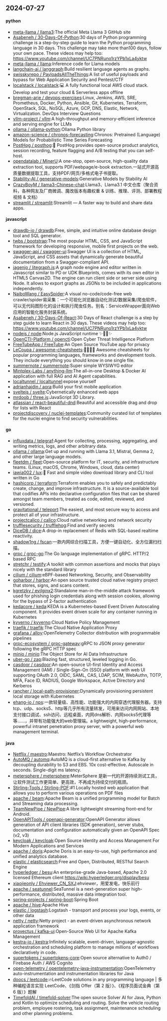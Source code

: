 ## 2024-07-27

#### python
* [meta-llama / llama3](https://github.com/meta-llama/llama3):The official Meta Llama 3 GitHub site
* [Asabeneh / 30-Days-Of-Python](https://github.com/Asabeneh/30-Days-Of-Python):30 days of Python programming challenge is a step-by-step guide to learn the Python programming language in 30 days. This challenge may take more than100 days, follow your own pace. These videos may help too: https://www.youtube.com/channel/UC7PNRuno1rzYPb1xLa4yktw
* [meta-llama / llama](https://github.com/meta-llama/llama):Inference code for Llama models
* [langchain-ai / langgraph](https://github.com/langchain-ai/langgraph):Build resilient language agents as graphs.
* [swisskyrepo / PayloadsAllTheThings](https://github.com/swisskyrepo/PayloadsAllTheThings):A list of useful payloads and bypass for Web Application Security and Pentest/CTF
* [localstack / localstack](https://github.com/localstack/localstack):💻 A fully functional local AWS cloud stack. Develop and test your cloud & Serverless apps offline
* [bregman-arie / devops-exercises](https://github.com/bregman-arie/devops-exercises):Linux, Jenkins, AWS, SRE, Prometheus, Docker, Python, Ansible, Git, Kubernetes, Terraform, OpenStack, SQL, NoSQL, Azure, GCP, DNS, Elastic, Network, Virtualization. DevOps Interview Questions
* [vllm-project / vllm](https://github.com/vllm-project/vllm):A high-throughput and memory-efficient inference and serving engine for LLMs
* [ollama / ollama-python](https://github.com/ollama/ollama-python):Ollama Python library
* [amazon-science / chronos-forecasting](https://github.com/amazon-science/chronos-forecasting):Chronos: Pretrained (Language) Models for Probabilistic Time Series Forecasting
* [PostHog / posthog](https://github.com/PostHog/posthog):🦔 PostHog provides open-source product analytics, session recording, feature flagging and A/B testing that you can self-host.
* [opendatalab / MinerU](https://github.com/opendatalab/MinerU):A one-stop, open-source, high-quality data extraction tool, supports PDF/webpage/e-book extraction.一站式开源高质量数据提取工具，支持PDF/网页/多格式电子书提取。
* [Stability-AI / generative-models](https://github.com/Stability-AI/generative-models):Generative Models by Stability AI
* [CrazyBoyM / llama3-Chinese-chat](https://github.com/CrazyBoyM/llama3-Chinese-chat):Llama3、Llama3.1 中文仓库（聚合资料，各种网友及厂商微调、魔改版本有趣权重 & 训练、推理、评测、部署教程视频 & 文档）
* [streamlit / streamlit](https://github.com/streamlit/streamlit):Streamlit — A faster way to build and share data apps.

#### javascript
* [drawdb-io / drawdb](https://github.com/drawdb-io/drawdb):Free, simple, and intuitive online database design tool and SQL generator.
* [twbs / bootstrap](https://github.com/twbs/bootstrap):The most popular HTML, CSS, and JavaScript framework for developing responsive, mobile first projects on the web.
* [swagger-api / swagger-ui](https://github.com/swagger-api/swagger-ui):Swagger UI is a collection of HTML, JavaScript, and CSS assets that dynamically generate beautiful documentation from a Swagger-compliant API.
* [jagenjo / litegraph.js](https://github.com/jagenjo/litegraph.js):A graph node engine and editor written in Javascript similar to PD or UDK Blueprints, comes with its own editor in HTML5 Canvas2D. The engine can run client side or server side using Node. It allows to export graphs as JSONs to be included in applications independently.
* [NaiboWang / EasySpider](https://github.com/NaiboWang/EasySpider):A visual no-code/code-free web crawler/spider易采集：一个可视化浏览器自动化测试/数据采集/爬虫软件，可以无代码图形化的设计和执行爬虫任务。别名：ServiceWrapper面向Web应用的智能化服务封装系统。
* [Asabeneh / 30-Days-Of-React](https://github.com/Asabeneh/30-Days-Of-React):30 Days of React challenge is a step by step guide to learn React in 30 days. These videos may help too: https://www.youtube.com/channel/UC7PNRuno1rzYPb1xLa4yktw
* [nodejs / node](https://github.com/nodejs/node):Node.js JavaScript runtime ✨🐢🚀✨
* [OpenCTI-Platform / opencti](https://github.com/OpenCTI-Platform/opencti):Open Cyber Threat Intelligence Platform
* [FreeTubeApp / FreeTube](https://github.com/FreeTubeApp/FreeTube):An Open Source YouTube app for privacy
* [LeCoupa / awesome-cheatsheets](https://github.com/LeCoupa/awesome-cheatsheets):👩‍💻👨‍💻 Awesome cheatsheets for popular programming languages, frameworks and development tools. They include everything you should know in one single file.
* [summernote / summernote](https://github.com/summernote/summernote):Super simple WYSIWYG editor
* [Mintplex-Labs / anything-llm](https://github.com/Mintplex-Labs/anything-llm):The all-in-one Desktop & Docker AI application with full RAG and AI Agent capabilities.
* [localtunnel / localtunnel](https://github.com/localtunnel/localtunnel):expose yourself
* [adrianhajdin / aora](https://github.com/adrianhajdin/aora):Build your first mobile application
* [sveltejs / svelte](https://github.com/sveltejs/svelte):Cybernetically enhanced web apps
* [mrdoob / three.js](https://github.com/mrdoob/three.js):JavaScript 3D Library.
* [atlassian / react-beautiful-dnd](https://github.com/atlassian/react-beautiful-dnd):Beautiful and accessible drag and drop for lists with React
* [projectdiscovery / nuclei-templates](https://github.com/projectdiscovery/nuclei-templates):Community curated list of templates for the nuclei engine to find security vulnerabilities.

#### go
* [influxdata / telegraf](https://github.com/influxdata/telegraf):Agent for collecting, processing, aggregating, and writing metrics, logs, and other arbitrary data.
* [ollama / ollama](https://github.com/ollama/ollama):Get up and running with Llama 3.1, Mistral, Gemma 2, and other large language models.
* [fleetdm / fleet](https://github.com/fleetdm/fleet):Open-source platform for IT, security, and infrastructure teams. (Linux, macOS, Chrome, Windows, cloud, data center)
* [iawia002 / lux](https://github.com/iawia002/lux):👾 Fast and simple video download library and CLI tool written in Go
* [hashicorp / terraform](https://github.com/hashicorp/terraform):Terraform enables you to safely and predictably create, change, and improve infrastructure. It is a source-available tool that codifies APIs into declarative configuration files that can be shared amongst team members, treated as code, edited, reviewed, and versioned.
* [gravitational / teleport](https://github.com/gravitational/teleport):The easiest, and most secure way to access and protect all of your infrastructure.
* [projectcalico / calico](https://github.com/projectcalico/calico):Cloud native networking and network security
* [trufflesecurity / trufflehog](https://github.com/trufflesecurity/trufflehog):Find and verify secrets
* [DiceDB / dice](https://github.com/DiceDB/dice):A drop-in replacement of Redis with SQL-based realtime reactivity.
* [shadow1ng / fscan](https://github.com/shadow1ng/fscan):一款内网综合扫描工具，方便一键自动化、全方位漏扫扫描。
* [grpc / grpc-go](https://github.com/grpc/grpc-go):The Go language implementation of gRPC. HTTP/2 based RPC
* [stretchr / testify](https://github.com/stretchr/testify):A toolkit with common assertions and mocks that plays nicely with the standard library
* [cilium / cilium](https://github.com/cilium/cilium):eBPF-based Networking, Security, and Observability
* [goharbor / harbor](https://github.com/goharbor/harbor):An open source trusted cloud native registry project that stores, signs, and scans content.
* [kgretzky / evilginx2](https://github.com/kgretzky/evilginx2):Standalone man-in-the-middle attack framework used for phishing login credentials along with session cookies, allowing for the bypass of 2-factor authentication
* [kedacore / keda](https://github.com/kedacore/keda):KEDA is a Kubernetes-based Event Driven Autoscaling component. It provides event driven scale for any container running in Kubernetes
* [kyverno / kyverno](https://github.com/kyverno/kyverno):Cloud Native Policy Management
* [traefik / traefik](https://github.com/traefik/traefik):The Cloud Native Application Proxy
* [grafana / alloy](https://github.com/grafana/alloy):OpenTelemetry Collector distribution with programmable pipelines
* [grpc-ecosystem / grpc-gateway](https://github.com/grpc-ecosystem/grpc-gateway):gRPC to JSON proxy generator following the gRPC HTTP spec
* [minio / minio](https://github.com/minio/minio):The Object Store for AI Data Infrastructure
* [uber-go / zap](https://github.com/uber-go/zap):Blazing fast, structured, leveled logging in Go.
* [casdoor / casdoor](https://github.com/casdoor/casdoor):An open-source UI-first Identity and Access Management (IAM) / Single-Sign-On (SSO) platform with web UI supporting OAuth 2.0, OIDC, SAML, CAS, LDAP, SCIM, WebAuthn, TOTP, MFA, Face ID, RADIUS, Google Workspace, Active Directory and Kerberos
* [rancher / local-path-provisioner](https://github.com/rancher/local-path-provisioner):Dynamically provisioning persistent local storage with Kubernetes
* [ehang-io / nps](https://github.com/ehang-io/nps):一款轻量级、高性能、功能强大的内网穿透代理服务器。支持tcp、udp、socks5、http等几乎所有流量转发，可用来访问内网网站、本地支付接口调试、ssh访问、远程桌面，内网dns解析、内网socks5代理等等……，并带有功能强大的web管理端。a lightweight, high-performance, powerful intranet penetration proxy server, with a powerful web management terminal.

#### java
* [Netflix / maestro](https://github.com/Netflix/maestro):Maestro: Netflix’s Workflow Orchestrator
* [AutoMQ / automq](https://github.com/AutoMQ/automq):AutoMQ is a cloud-first alternative to Kafka by decoupling durability to S3 and EBS. 10x cost-effective. Autoscale in seconds. Single-digit ms latency.
* [metersphere / metersphere](https://github.com/metersphere/metersphere):MeterSphere 是新一代的开源持续测试工具，让软件测试工作更简单、更高效，不再成为持续交付的瓶颈。
* [Stirling-Tools / Stirling-PDF](https://github.com/Stirling-Tools/Stirling-PDF):#1 Locally hosted web application that allows you to perform various operations on PDF files
* [apache / beam](https://github.com/apache/beam):Apache Beam is a unified programming model for Batch and Streaming data processing.
* [TeamNewPipe / NewPipe](https://github.com/TeamNewPipe/NewPipe):A libre lightweight streaming front-end for Android.
* [OpenAPITools / openapi-generator](https://github.com/OpenAPITools/openapi-generator):OpenAPI Generator allows generation of API client libraries (SDK generation), server stubs, documentation and configuration automatically given an OpenAPI Spec (v2, v3)
* [keycloak / keycloak](https://github.com/keycloak/keycloak):Open Source Identity and Access Management For Modern Applications and Services
* [apache / doris](https://github.com/apache/doris):Apache Doris is an easy-to-use, high performance and unified analytics database.
* [elastic / elasticsearch](https://github.com/elastic/elasticsearch):Free and Open, Distributed, RESTful Search Engine
* [hyperledger / besu](https://github.com/hyperledger/besu):An enterprise-grade Java-based, Apache 2.0 licensed Ethereum client https://wiki.hyperledger.org/display/besu
* [xiaojieonly / Ehviewer_CN_SXJ](https://github.com/xiaojieonly/Ehviewer_CN_SXJ):ehviewer，用爱发电，快乐前行
* [apache / seatunnel](https://github.com/apache/seatunnel):SeaTunnel is a next-generation super high-performance, distributed, massive data integration tool.
* [spring-projects / spring-boot](https://github.com/spring-projects/spring-boot):Spring Boot
* [apache / hive](https://github.com/apache/hive):Apache Hive
* [elastic / logstash](https://github.com/elastic/logstash):Logstash - transport and process your logs, events, or other data
* [netty / netty](https://github.com/netty/netty):Netty project - an event-driven asynchronous network application framework
* [provectus / kafka-ui](https://github.com/provectus/kafka-ui):Open-Source Web UI for Apache Kafka Management
* [kestra-io / kestra](https://github.com/kestra-io/kestra):Infinitely scalable, event-driven, language-agnostic orchestration and scheduling platform to manage millions of workflows declaratively in code.
* [supertokens / supertokens-core](https://github.com/supertokens/supertokens-core):Open source alternative to Auth0 / Firebase Auth / AWS Cognito
* [open-telemetry / opentelemetry-java-instrumentation](https://github.com/open-telemetry/opentelemetry-java-instrumentation):OpenTelemetry auto-instrumentation and instrumentation libraries for Java
* [doocs / leetcode](https://github.com/doocs/leetcode):🔥LeetCode solutions in any programming language | 多种编程语言实现 LeetCode、《剑指 Offer（第 2 版）》、《程序员面试金典（第 6 版）》题解
* [TimefoldAI / timefold-solver](https://github.com/TimefoldAI/timefold-solver):The open source Solver AI for Java, Python and Kotlin to optimize scheduling and routing. Solve the vehicle routing problem, employee rostering, task assignment, maintenance scheduling and other planning problems.
